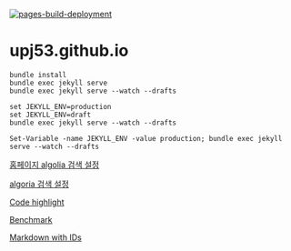[![pages-build-deployment](https://github.com/upj53/upj53.github.io/actions/workflows/pages/pages-build-deployment/badge.svg)](https://github.com/upj53/upj53.github.io/actions/workflows/pages/pages-build-deployment)

# upj53.github.io

```shell
bundle install
bundle exec jekyll serve
bundle exec jekyll serve --watch --drafts

set JEKYLL_ENV=production 
set JEKYLL_ENV=draft
bundle exec jekyll serve --watch --drafts

Set-Variable -name JEKYLL_ENV -value production; bundle exec jekyll serve --watch --drafts
```

[홈페이지 algolia 검색 설정](https://www.whatap.io/ko/blog/67/)

[algoria 검색 설정](https://lazisimlee.tistory.com/2)

[Code highlight](https://prismjs.com/download.html#themes=prism)

[Benchmark](https://github1s.com/mattcone/markdown-guide/)

[Markdown with IDs](https://about.gitlab.com/blog/2016/07/19/markdown-kramdown-tips-and-tricks/)